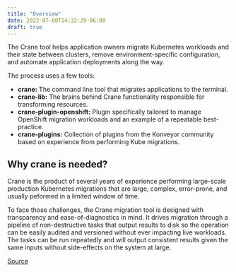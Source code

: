 ```yaml
---
title: "Overview"
date: 2022-07-08T14:32:29-06:00
draft: true
---
```

The Crane tool helps application owners migrate Kubernetes workloads and their state between clusters, remove environment-specific configuration, and automate application deployments along the way.

The process uses a few tools:

- **crane:** The command line tool that migrates applications to the terminal.
- **crane-lib:** The brains behind Crane functionality responsible for transforming resources.
- **crane-plugin-openshift:** Plugin specifically tailored to manage OpenShift migration workloads and an example of a repeatable best-practice.
- **crane-plugins:** Collection of plugins from the Konveyor community based on experience from performing Kube migrations.

## Why crane is needed?

Crane is the product of several years of experience performing large-scale production Kubernetes migrations that are large, complex, error-prone, and usually peformed in a limited window of time.

To face those challenges, the Crane migration tool is designed with transparency and ease-of-diagnostics in mind. It drives migration through a pipeline of non-destructive tasks that output results to disk so the operation can be easily audited and versioned without ever impacting live workloads. The tasks can be run repeatedly and will output consistent results given the same inputs without side-effects on the system at large.

[Source](https://github.com/konveyor/konveyor.github.io/blob/main/content/Crane/overview.md)
